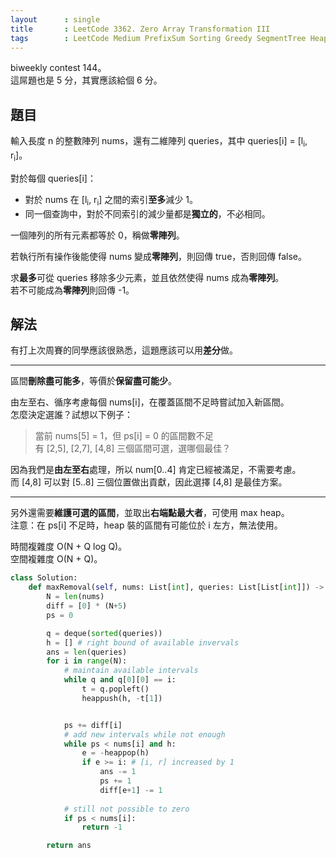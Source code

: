 ```yaml
---
layout      : single
title       : LeetCode 3362. Zero Array Transformation III
tags        : LeetCode Medium PrefixSum Sorting Greedy SegmentTree Heap
---
```

biweekly contest 144。  
這屌題也是 5 分，其實應該給個 6 分。  

## 題目

輸入長度 n 的整數陣列 nums，還有二維陣列 queries，其中 queries[i] = [l<sub>i</sub>, r<sub>i</sub>]。  

對於每個 queries[i]：  

- 對於 nums 在 [l<sub>i</sub>, r<sub>i</sub>] 之間的索引**至多**減少 1。  
- 同一個查詢中，對於不同索引的減少量都是**獨立的**，不必相同。  

一個陣列的所有元素都等於 0，稱做**零陣列**。  

若執行所有操作後能使得 nums 變成**零陣列**，則回傳 true，否則回傳 false。  

求**最多**可從 queries 移除多少元素，並且依然使得 nums 成為**零陣列**。  
若不可能成為**零陣列**則回傳 -1。  

## 解法

有打上次周賽的同學應該很熟悉，這題應該可以用**差分**做。  

---

區間**刪除盡可能多**，等價於**保留盡可能少**。  

由左至右、循序考慮每個 nums[i]，在覆蓋區間不足時嘗試加入新區間。  
怎麼決定選誰？試想以下例子：  

> 當前 nums[5] = 1，但 ps[i] = 0 的區間數不足  
> 有 [2,5], [2,7], [4,8] 三個區間可選，選哪個最佳？  

因為我們是**由左至右**處理，所以 num[0..4] 肯定已經被滿足，不需要考慮。  
而 [4,8] 可以對 [5..8] 三個位置做出貢獻，因此選擇 [4,8] 是最佳方案。  

---

另外還需要**維護可選的區間**，並取出**右端點最大者**，可使用 max heap。  
注意：在 ps[i] 不足時，heap 裝的區間有可能位於 i 左方，無法使用。  

時間複雜度 O(N + Q log Q)。  
空間複雜度 O(N + Q)。  

```python
class Solution:
    def maxRemoval(self, nums: List[int], queries: List[List[int]]) -> int:
        N = len(nums)
        diff = [0] * (N+5)
        ps = 0

        q = deque(sorted(queries))
        h = [] # right bound of available invervals
        ans = len(queries)
        for i in range(N):
            # maintain available intervals
            while q and q[0][0] == i:
                t = q.popleft()
                heappush(h, -t[1])


            ps += diff[i]
            # add new intervals while not enough
            while ps < nums[i] and h:
                e = -heappop(h)
                if e >= i: # [i, r] increased by 1
                    ans -= 1
                    ps += 1
                    diff[e+1] -= 1
            
            # still not possible to zero
            if ps < nums[i]:
                return -1

        return ans
```
